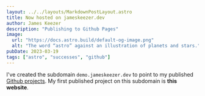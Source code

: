 ```yaml
---
layout: ../../layouts/MarkdownPostLayout.astro
title: Now hosted on jameskeezer.dev
author: James Keezer
description: "Publishing to Github Pages"
image: 
  url: "https://docs.astro.build/default-og-image.png"
  alt: "The word “astro” against an illustration of planets and stars."
pubDate: 2023-03-19
tags: ["astro", "successes", "github"]
---
```

I've created the subdomain `demo.jameskeezer.dev` to point to my published [Github projects](https://github.com/Jamesllllllllll). My first published project on this subdomain is **this website**.